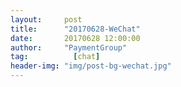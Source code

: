 ```yaml
---
layout:     post 
title:      "20170628-WeChat"
date:       20170628 12:00:00
author:     "PaymentGroup"
tag:		  [chat]
header-img: "img/post-bg-wechat.jpg"
---
```

